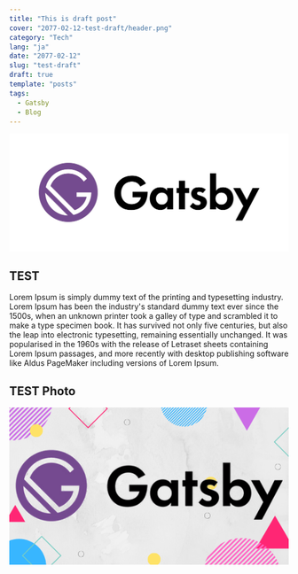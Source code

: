 ```yaml
---
title: "This is draft post"
cover: "2077-02-12-test-draft/header.png"
category: "Tech"
lang: "ja"
date: "2077-02-12"
slug: "test-draft"
draft: true
template: "posts"
tags:
  - Gatsby
  - Blog
---
```


![Gatsby](./gatsby.png)

## TEST

Lorem Ipsum is simply dummy text of the printing and typesetting industry. Lorem Ipsum has been the industry's standard dummy text ever since the 1500s, when an unknown printer took a galley of type and scrambled it to make a type specimen book. It has survived not only five centuries, but also the leap into electronic typesetting, remaining essentially unchanged. It was popularised in the 1960s with the release of Letraset sheets containing Lorem Ipsum passages, and more recently with desktop publishing software like Aldus PageMaker including versions of Lorem Ipsum.

## TEST Photo

![Gatsby](./header.png)
